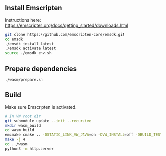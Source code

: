 ## Install Emscripten
Instructions here: https://emscripten.org/docs/getting_started/downloads.html
```sh
git clone https://github.com/emscripten-core/emsdk.git
cd emsdk
./emsdk install latest
./emsdk activate latest
source ./emsdk_env.sh
```

## Prepare dependencies
```
./wasm/prepare.sh
```

## Build
Make sure Emscripten is activated.
```sh
# In VW root dir
git submodule update --init --recursive
mkdir wasm_build
cd wasm_build
emcmake cmake .. -DSTATIC_LINK_VW_JAVA=on -DVW_INSTALL=off -DBUILD_TESTS=off -DGIT_SUBMODULE=off
make -j 4
cd ../wasm
python3 -m http.server
```
